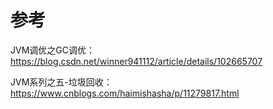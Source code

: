 # 参考

JVM调优之GC调优：<https://blog.csdn.net/winner941112/article/details/102665707>

JVM系列之五-垃圾回收：<https://www.cnblogs.com/haimishasha/p/11279817.html>
